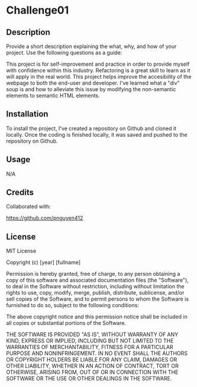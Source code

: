 # Challenge01

## Description

Provide a short description explaining the what, why, and how of your project. Use the following questions as a guide:

This project is for self-improvement and practice in order to provide myself with confidence within this industry.
Refactoring is a great skill to learn as it will apply in the real world.
This project helps improve the accesibility of the webpage to both the end-user and developer.
I've learned what a "div" soup is and how to alleviate this issue by modifying the non-semantic elements to semantic HTML elements.

## Installation

To install the project, I've created a repository on Github and cloned it locally.  Once the coding is finished locally, it was saved and pushed to the repository on Github.

## Usage

N/A

## Credits

Collaborated with:

https://github.com/pnguyen412

## License

MIT License

Copyright (c) [year] [fullname]

Permission is hereby granted, free of charge, to any person obtaining a copy
of this software and associated documentation files (the "Software"), to deal
in the Software without restriction, including without limitation the rights
to use, copy, modify, merge, publish, distribute, sublicense, and/or sell
copies of the Software, and to permit persons to whom the Software is
furnished to do so, subject to the following conditions:

The above copyright notice and this permission notice shall be included in all
copies or substantial portions of the Software.

THE SOFTWARE IS PROVIDED "AS IS", WITHOUT WARRANTY OF ANY KIND, EXPRESS OR
IMPLIED, INCLUDING BUT NOT LIMITED TO THE WARRANTIES OF MERCHANTABILITY,
FITNESS FOR A PARTICULAR PURPOSE AND NONINFRINGEMENT. IN NO EVENT SHALL THE
AUTHORS OR COPYRIGHT HOLDERS BE LIABLE FOR ANY CLAIM, DAMAGES OR OTHER
LIABILITY, WHETHER IN AN ACTION OF CONTRACT, TORT OR OTHERWISE, ARISING FROM,
OUT OF OR IN CONNECTION WITH THE SOFTWARE OR THE USE OR OTHER DEALINGS IN THE
SOFTWARE.





